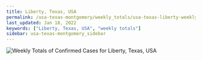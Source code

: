 ```yaml
---
title: Liberty, Texas, USA
permalink: /usa-texas-montgomery/weekly_totals/usa-texas-liberty-weekly_totals.html
last_updated: Jan 18, 2022
keywords: ["Liberty, Texas, USA", "weekly totals"]
sidebar: usa-texas-montgomery_sidebar
---
```


![Weekly Totals of Confirmed Cases for Liberty, Texas, USA](/covid_tracker/images/graphs/usa-texas-liberty-weekly_totals_graph.png)
